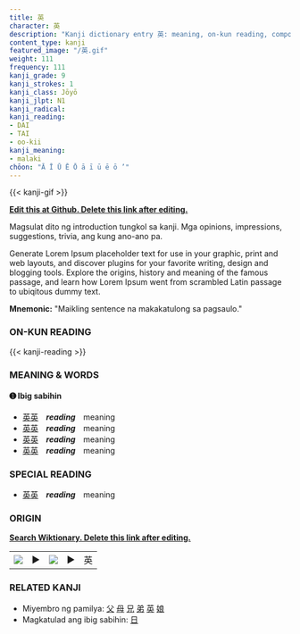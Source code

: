 ```yaml
---
title: 英
character: 英
description: "Kanji dictionary entry 英: meaning, on-kun reading, compounds, origin, related kanji"
content_type: kanji
featured_image: "/英.gif"
weight: 111
frequency: 111
kanji_grade: 9
kanji_strokes: 1
kanji_class: Jōyō
kanji_jlpt: N1
kanji_radical: 
kanji_reading: 
- DAI
- TAI
- oo-kii
kanji_meaning:
- malaki
chōon: "Ā Ī Ū Ē Ō ā ī ū ē ō ’"
---
```

[//]: # (Don't edit the line below. Kanji animated GIF code is automatically generated.)
{{< kanji-gif >}}

[//]: # (Edit below this line.)

**[Edit this at Github. Delete this link after editing.](https://github.com/tim0g/tim/tree/main/content/kanji/英/index.md)**

Magsulat dito ng introduction tungkol sa kanji. Mga opinions, impressions, suggestions, trivia, ang kung ano-ano pa.

Generate Lorem Ipsum placeholder text for use in your graphic, print and web layouts, and discover plugins for your favorite writing, design and blogging tools. Explore the origins, history and meaning of the famous passage, and learn how Lorem Ipsum went from scrambled Latin passage to ubiqitous dummy text.
 
**Mnemonic:** "Maikling sentence na makakatulong sa pagsaulo."

### ON-KUN READING

[//]: # (Don't edit the line below. ON-KUN READING code is automatically generated.)
{{< kanji-reading >}}

### MEANING & WORDS

#### ➊ **Ibig sabihin**
  - [英](../英)[英](../英)　***reading***　meaning
  - [英](../英)[英](../英)　***reading***　meaning
  - [英](../英)[英](../英)　***reading***　meaning
  - [英](../英)[英](../英)　***reading***　meaning

### SPECIAL READING
  - [英](../英)[英](../英)　***reading***　meaning

### ORIGIN

**[Search Wiktionary. Delete this link after editing.](https://wiktionary.org/wiki/英)**
<table class="kanji-table"><tr><td>
<img src="60px-英-bronze.svg.png">
</td><td>▶</td><td>
<img src="60px-英-oracle.svg.png">
</td><td>▶</td>
<td class="kanji-origin">英</td>
</tr></table>

### RELATED KANJI
- Miyembro ng pamilya: [父](../父) [母](../母) [兄](../兄) [弟](../弟) [英](../英) [娘](../娘)
- Magkatulad ang ibig sabihin: [日](../日)
